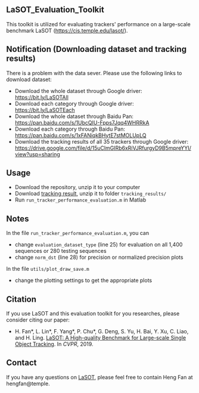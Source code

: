 ## LaSOT_Evaluation_Toolkit

This toolkit is utilized for evaluating trackers' performance on a large-scale benchmark LaSOT (https://cis.temple.edu/lasot/).

## Notification (Downloading dataset and tracking results)

There is a problem with the data sever. Please use the following links to download dataset:

* Download the whole dataset through Google driver: https://bit.ly/LaSOTAll
* Download each category through Google driver: https://bit.ly/LaSOTEach
* Download the whole dataset through Baidu Pan: https://pan.baidu.com/s/1UbcQIU-Fpps7Jqq4WHRRkA
* Download each category through Baidu Pan: https://pan.baidu.com/s/1xFANiqkBHytE7stMOLUpLQ
* Download the tracking results of all 35 trackers through Google driver: https://drive.google.com/file/d/15uClmGIRb6xRiVJRfurgyD9B5mpreYYI/view?usp=sharing


## Usage
* Download the repository, unzip it to your computer
* Download <a href="https://cis.temple.edu/lasot/toolkit/lasot_tracking_results.zip">tracking result</a>, unzip it to folder `tracking_results/`
* Run `run_tracker_performance_evaluation.m` in Matlab

## Notes
In the file `run_tracker_performance_evaluation.m`, you can
* change `evaluation_dataset_type` (line 25) for evaluation on all 1,400 sequences or 280 testing sequences
* change `norm_dst` (line 28) for precision or normalized precision plots

In the file `utils/plot_draw_save.m`
* change the plotting settings to get the appropriate plots

## Citation
If you use LaSOT and this evaluation toolkit for you researches, please consider citing our paper:
* H. Fan*, L. Lin*, F. Yang*, P. Chu*, G. Deng, S. Yu, H. Bai, Y. Xu, C. Liao, and H. Ling. <a href="https://arxiv.org/pdf/1809.07845.pdf">LaSOT: A High-quality Benchmark for Large-scale Single Object Tracking</a>. In *CVPR*, 2019.

## Contact
If you have any questions on <a href="https://cis.temple.edu/lasot/">LaSOT</a>, please feel free to contain Heng Fan at hengfan@temple.
